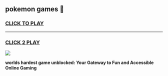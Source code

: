 
## pokemon games 👋
<h3>
<a href="https://premium.freeplayer.one?title=pokemon_games&ref=13F">CLICK TO PLAY</a></h3>
<hr>

<h3>
<a href="https://premium.freeplayer.one?title=pokemon_games&ref=13F">CLICK 2 PLAY</a>
  
</h3>

<a href="https://premium.freeplayer.one?title=pokemon_games&ref=12F/"><img src="https://clearcache.store/games.png"></a>


**worlds hardest game unblocked: Your Gateway to Fun and Accessible Online Gaming**
